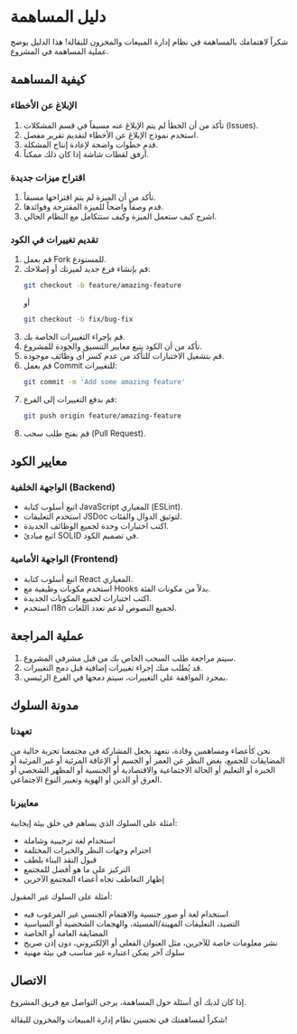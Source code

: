 # دليل المساهمة

شكراً لاهتمامك بالمساهمة في نظام إدارة المبيعات والمخزون للبقالة! هذا الدليل يوضح عملية المساهمة في المشروع.

## كيفية المساهمة

### الإبلاغ عن الأخطاء

1. تأكد من أن الخطأ لم يتم الإبلاغ عنه مسبقاً في قسم المشكلات (Issues).
2. استخدم نموذج الإبلاغ عن الأخطاء لتقديم تقرير مفصل.
3. قدم خطوات واضحة لإعادة إنتاج المشكلة.
4. أرفق لقطات شاشة إذا كان ذلك ممكناً.

### اقتراح ميزات جديدة

1. تأكد من أن الميزة لم يتم اقتراحها مسبقاً.
2. قدم وصفاً واضحاً للميزة المقترحة وفوائدها.
3. اشرح كيف ستعمل الميزة وكيف ستتكامل مع النظام الحالي.

### تقديم تغييرات في الكود

1. قم بعمل Fork للمستودع.
2. قم بإنشاء فرع جديد لميزتك أو إصلاحك:
   ```bash
   git checkout -b feature/amazing-feature
   ```
   أو
   ```bash
   git checkout -b fix/bug-fix
   ```
3. قم بإجراء التغييرات الخاصة بك.
4. تأكد من أن الكود يتبع معايير التنسيق والجودة للمشروع.
5. قم بتشغيل الاختبارات للتأكد من عدم كسر أي وظائف موجودة.
6. قم بعمل Commit للتغييرات:
   ```bash
   git commit -m 'Add some amazing feature'
   ```
7. قم بدفع التغييرات إلى الفرع:
   ```bash
   git push origin feature/amazing-feature
   ```
8. قم بفتح طلب سحب (Pull Request).

## معايير الكود

### الواجهة الخلفية (Backend)

- اتبع أسلوب كتابة JavaScript المعياري (ESLint).
- استخدم التعليقات JSDoc لتوثيق الدوال والفئات.
- اكتب اختبارات وحدة لجميع الوظائف الجديدة.
- اتبع مبادئ SOLID في تصميم الكود.

### الواجهة الأمامية (Frontend)

- اتبع أسلوب كتابة React المعياري.
- استخدم مكونات وظيفية مع Hooks بدلاً من مكونات الفئة.
- اكتب اختبارات لجميع المكونات الجديدة.
- استخدم i18n لجميع النصوص لدعم تعدد اللغات.

## عملية المراجعة

1. سيتم مراجعة طلب السحب الخاص بك من قبل مشرفي المشروع.
2. قد يُطلب منك إجراء تغييرات إضافية قبل دمج التغييرات.
3. بمجرد الموافقة على التغييرات، سيتم دمجها في الفرع الرئيسي.

## مدونة السلوك

### تعهدنا

نحن كأعضاء ومساهمين وقادة، نتعهد بجعل المشاركة في مجتمعنا تجربة خالية من المضايقات للجميع، بغض النظر عن العمر أو الجسم أو الإعاقة المرئية أو غير المرئية أو الخبرة أو التعليم أو الحالة الاجتماعية والاقتصادية أو الجنسية أو المظهر الشخصي أو العرق أو الدين أو الهوية وتعبير النوع الاجتماعي.

### معاييرنا

أمثلة على السلوك الذي يساهم في خلق بيئة إيجابية:

- استخدام لغة ترحيبية وشاملة
- احترام وجهات النظر والخبرات المختلفة
- قبول النقد البناء بلطف
- التركيز على ما هو أفضل للمجتمع
- إظهار التعاطف تجاه أعضاء المجتمع الآخرين

أمثلة على السلوك غير المقبول:

- استخدام لغة أو صور جنسية والاهتمام الجنسي غير المرغوب فيه
- التصيد، التعليقات المهينة/المسيئة، والهجمات الشخصية أو السياسية
- المضايقة العامة أو الخاصة
- نشر معلومات خاصة للآخرين، مثل العنوان الفعلي أو الإلكتروني، دون إذن صريح
- سلوك آخر يمكن اعتباره غير مناسب في بيئة مهنية

## الاتصال

إذا كان لديك أي أسئلة حول المساهمة، يرجى التواصل مع فريق المشروع.

شكراً لمساهمتك في تحسين نظام إدارة المبيعات والمخزون للبقالة!